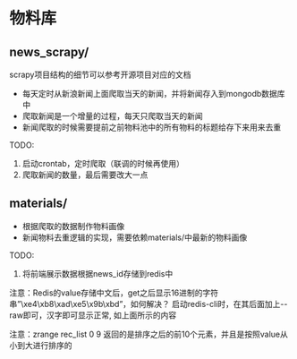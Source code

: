# 物料库

## news_scrapy/

scrapy项目结构的细节可以参考开源项目对应的文档

- 每天定时从新浪新闻上面爬取当天的新闻，并将新闻存入到mongodb数据库中
- 爬取新闻是一个增量的过程，每天只爬取当天的新闻
- 新闻爬取的时候需要提前之前物料池中的所有物料的标题给存下来用来去重


TODO:
1. 启动crontab，定时爬取（联调的时候再使用）
2. 爬取新闻的数量，最后需要改大一点

## materials/

- 根据爬取的数据制作物料画像
- 新闻物料去重逻辑的实现，需要依赖materials/中最新的物料画像

TODO:
1. 将前端展示数据根据news_id存储到redis中


注意：Redis的value存储中文后，get之后显示16进制的字符串”\xe4\xb8\xad\xe5\x9b\xbd”，如何解决？
启动redis-cli时，在其后面加上--raw即可，汉字即可显示正常, 如上面所示的内容

注意：zrange rec_list 0 9 返回的是排序之后的前10个元素，并且是按照value从小到大进行排序的

